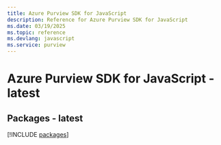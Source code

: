 ```yaml
---
title: Azure Purview SDK for JavaScript
description: Reference for Azure Purview SDK for JavaScript
ms.date: 03/19/2025
ms.topic: reference
ms.devlang: javascript
ms.service: purview
---
```

# Azure Purview SDK for JavaScript - latest
## Packages - latest
[!INCLUDE [packages](purview-index.md)]
